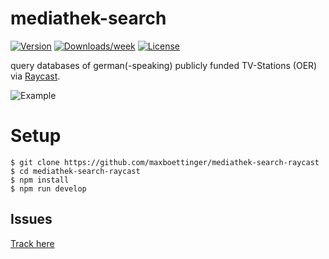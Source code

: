 # mediathek-search
[![Version](https://img.shields.io/npm/v/mediathek-search-raycast.svg)](https://www.npmjs.com/package/mediathek-search-raycast)
[![Downloads/week](https://img.shields.io/npm/dw/mediathek-search-raycast.svg)](https://www.npmjs.com/package/mediathek-search-raycast)
[![License](https://img.shields.io/npm/l/mediathek-search-raycast.svg)](https://github.com/maxboettinger/mediathek-search-raycast/blob/master/package.json)

query databases of german(-speaking) publicly funded TV-Stations (OER) via [Raycast](https://raycast.com/).

![Example](https://abload.de/img/samplembjlv.png)


# Setup

```sh-session
$ git clone https://github.com/maxboettinger/mediathek-search-raycast
$ cd mediathek-search-raycast
$ npm install
$ npm run develop
```


## Issues

[Track here](https://github.com/maxboettinger/mediathek-search-raycast)
